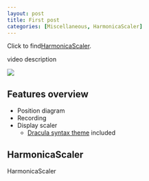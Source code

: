 ```yaml
---
layout: post
title: First post
categories: [Miscellaneous, HarmonicaScaler]
---
```


Click to find[HarmonicaScaler](https://play.google.com/store/apps/details?id=keno1se.github.io.free&gl=US).

video description

![](/images/reverie-demo.png)

## Features overview

- Position diagram
- Recording
- Display scaler
    - [Dracula syntax theme](https://draculatheme.com/) included


<div style="text-align: center;">
 <script async type="text/javascript" src="//cdn.carbonads.com/carbon.js?serve=CE7D6KJY&placement=wwwamitmerchantcom" id="_carbonads_js"></script>
</div>





## HarmonicaScaler

HarmonicaScaler


